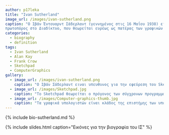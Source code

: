 ```yaml
---
author: p17leka
title: "Ivan Sutherland"
image_url: /images/ivan-sutherland.png
caption: "Ο Ιβάν Έντουαρντ Σάδερλαντ (γεννημένος στις 16 Μαΐου 1938) είναι Αμερικανός επιστήμονας υπολογιστών και
πρωτοπόρος στο Διαδίκτυο, που θεωρείται ευρέως ως πατέρας των γραφικών υπολογιστών."
categories:
  - biography
  - definition
tags:
  - Ivan Sutherland
  - Alan Kay
  - Frank Crow
  - Sketchpad
  - ComputerGraphics
gallery:
  - image_url: /images/ivan-sutherland.png
    caption: "Ο Ιβάν Σάδερλαντ ειναι υπευθυνος για την εφεύρεση του Sketchpad, πρώιμου προκατόχου του είδους γραφικών διεπαφής χρήστη που έχει γίνει πανταχού παρόν στους προσωπικούς υπολογιστές."
  - image_url: /images/Sketchpad.jpg
    caption: "Το Sketchpad θεωρείται ο πρόγονος των σύγχρονων προγραμμάτων με τη βοήθεια υπολογιστή (CAD), καθώς και μια σημαντική ανακάλυψη στην ανάπτυξη των γραφικών υπολογιστών γενικά."
  - image_url: /images/Computer-graphics-thumb.jpg
    caption: "Τα γραφικά υπολογιστών είναι κλάδος της επιστήμης των υπολογιστών που ασχολείται με τη δημιουργία εικόνων με τη βοήθεια υπολογιστών."
---
```


{% include bio-sutherland.md %}


{% include slides.html caption="Εικόνες για την βιογραφία του ΙΣ" %}
